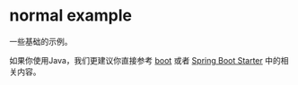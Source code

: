 # normal example

一些基础的示例。

如果你使用Java，我们更建议你直接参考 [boot](../simbot-boot-example) 
或者 [Spring Boot Starter](../simbot-spring-boot-starter-example)
中的相关内容。